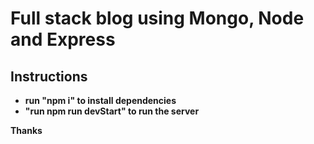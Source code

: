 # Full stack blog using Mongo, Node and Express

## Instructions

* **__run "npm i" to install dependencies__**
* **__"run npm run devStart" to run the server__**

**Thanks**
